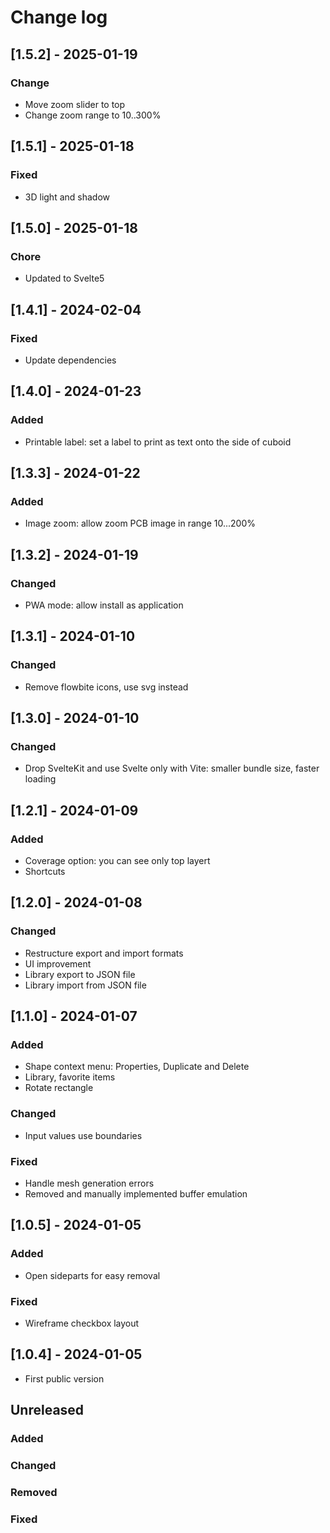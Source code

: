 # Change log

## [1.5.2] - 2025-01-19

### Change

- Move zoom slider to top
- Change zoom range to 10..300%

## [1.5.1] - 2025-01-18

### Fixed

- 3D light and shadow

## [1.5.0] - 2025-01-18

### Chore

- Updated to Svelte5

## [1.4.1] - 2024-02-04

### Fixed

- Update dependencies

## [1.4.0] - 2024-01-23

### Added

- Printable label: set a label to print as text onto the side of cuboid

## [1.3.3] - 2024-01-22

### Added

- Image zoom: allow zoom PCB image in range 10...200%

## [1.3.2] - 2024-01-19

### Changed

- PWA mode: allow install as application

## [1.3.1] - 2024-01-10

### Changed

- Remove flowbite icons, use svg instead

## [1.3.0] - 2024-01-10

### Changed

- Drop SvelteKit and use Svelte only with Vite: smaller bundle size, faster loading

## [1.2.1] - 2024-01-09

### Added

- Coverage option: you can see only top layert
- Shortcuts

## [1.2.0] - 2024-01-08

### Changed

- Restructure export and import formats
- UI improvement
- Library export to JSON file
- Library import from JSON file

## [1.1.0] - 2024-01-07

### Added

- Shape context menu: Properties, Duplicate and Delete
- Library, favorite items
- Rotate rectangle

### Changed

- Input values use boundaries

### Fixed

- Handle mesh generation errors
- Removed and manually implemented buffer emulation

## [1.0.5] - 2024-01-05

### Added

- Open sideparts for easy removal

### Fixed

- Wireframe checkbox layout

## [1.0.4] - 2024-01-05

- First public version

## Unreleased

### Added

### Changed

### Removed

### Fixed

